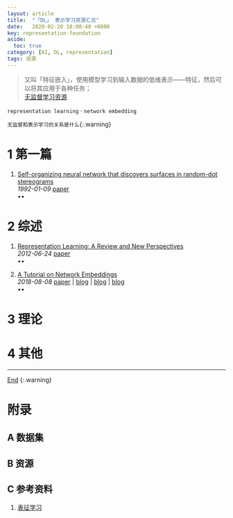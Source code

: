 ```yaml
---
layout: article
title:  "「DL」 表示学习资源汇总"
date:   2020-02-20 18:00:40 +0800
key: representation-foundation
aside:
  toc: true
category: [AI, DL, representation]
tags: 资源
---
```

<span id='head'></span>
>又叫「特征嵌入」，使用模型学习到输入数据的低维表示——特征，然后可以将其应用于各种任务；       
[无监督学习资源](/ai/dl/unsupervised/2019/05/23/foundation.html)    

`representation learning` · `network embedding`   

<!--more-->
`无监督和表示学习的关系是什么`{:.warning}    

# 1 第一篇
1. [Self-organizing neural network that discovers surfaces in random-dot stereograms](http://www.cs.toronto.edu/~fritz/absps/naturebecker.pdf)     
*1992-01-09* [paper](http://www.cs.toronto.edu/~fritz/absps/naturebecker.pdf)     
$\bullet \bullet$   

# 2 综述
1. [Representation Learning: A Review and New Perspectives](http://cn.arxiv.org/abs/1206.5538)     
*2012-06-24* [paper](https://arxiv.org/abs/1206.5538)    
$\bullet \bullet$   

1. [A Tutorial on Network Embeddings](http://cn.arxiv.org/abs/1808.02590)    
*2018-08-08* [paper](https://arxiv.org/abs/1808.02590) | [blog](https://www.paperweekly.site/papers/notes/485) | [blog](https://blog.csdn.net/ahilll/article/details/82896074) | [blog](https://www.jiqizhixin.com/articles/2018-08-14-10)    
$\bullet \bullet$   

# 3 理论

# 4 其他

-------------------  
[End](#head)
{:.warning}  

# 附录
## A 数据集

## B 资源

## C 参考资料
1. [表征学习](https://www.zhihu.com/question/37162929)   
